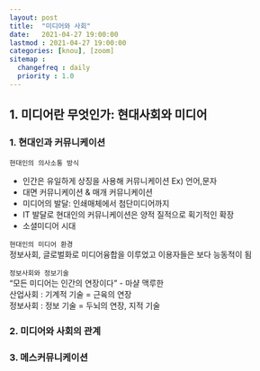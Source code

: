 ```yaml
---
layout: post
title:  "미디어와 사회"
date:   2021-04-27 19:00:00 
lastmod : 2021-04-27 19:00:00 
categories: [knou], [zoom]
sitemap :
  changefreq : daily
  priority : 1.0
---
```



## 1. 미디어란 무엇인가: 현대사회와 미디어

### 1. 현대인과 커뮤니케이션

`현대인의 의사소통 방식`
 * 인간은 유일하게 상징을 사용해 커뮤니케이션 Ex) 언어,문자
 * 대면 커뮤니케이션 & 매개 커뮤니케이션
 * 미디어의 발달: 인쇄매체에서 첨단미디어까지
 * IT 발달로 현대인의 커뮤니케이션은 양적 질적으로 획기적인 확장
 * 소셜미디어 시대
 
`현대인의 미디어 환경`
<br>
정보사회, 글로벌화로 미디어융합을 이루었고 이용자들은 보다 능동적이 됨

`정보사회와 정보기술`
<br>
“모든 미디어는 인간의 연장이다” - 마샬 맥루한
<br>
산업사회 : 기계적 기술 = 근육의 연장
<br>
정보사회 : 정보 기술 = 두뇌의 연장, 지적 기술

 
### 2. 미디어와 사회의 관계


### 3. 메스커뮤니케이션


<div class="divider"></div>














